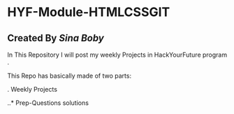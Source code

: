 # HYF-Module-HTMLCSSGIT
## Created By *Sina Boby*


In This Repository I will post my weekly Projects in HackYourFuture program .

This Repo has basically made of two parts:

. Weekly Projects

..* Prep-Questions solutions
